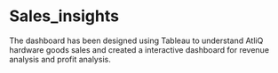 # Sales_insights
The dashboard has been designed using Tableau to understand AtliQ hardware goods sales and created a interactive dashboard for revenue analysis and profit analysis.
